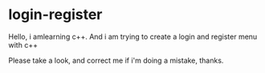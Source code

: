 # login-register
Hello, i amlearning c++.
And i am trying to create a login and register menu with c++

Please take a look, and correct me if i'm doing a mistake, thanks.
